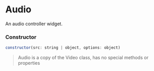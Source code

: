 # Audio

An audio controller widget.

### Constructor

```javascript
constructor(src: string | object, options: object)
``` 
> Audio is a copy of the Video class, has no special methods or properties
